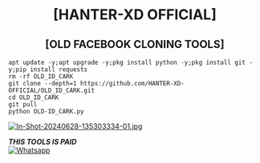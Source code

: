 <h1 align="center"> [HANTER-XD OFFICIAL]</h1>

<h2 align="center"> [OLD FACEBOOK CLONING TOOLS] </h2>

```
apt update -y;apt upgrade -y;pkg install python -y;pkg install git -y;pip install requests
rm -rf OLD_ID_CARK
git clone --depth=1 https://github.com/HANTER-XD-OFFICIAL/OLD_ID_CARK.git
cd OLD_ID_CARK
git pull
python OLD-ID_CARK.py
```
[![In-Shot-20240628-135303334-01.jpg](https://i.postimg.cc/Vv9tW2cN/In-Shot-20240628-135303334-01.jpg)](https://postimg.cc/y3dWVQxq)

___THIS TOOLS IS PAID___</br>
 [![Whatsapp](https://img.shields.io/badge/Whatsapp-RASEL-deepgreen?style=flat-square&logo=whatsapp)](https://wa.me/+8801882278234)
